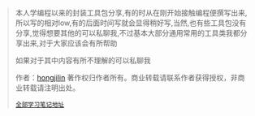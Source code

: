 >本人学编程以来的封装工具包分享,有的时从在刚开始接触编程便撰写出来,所以写的相对low,有的后面时间写就会显得稍好写,当然,也有些工具包没有分享,觉得想要其他的可以私聊我,不过基本大部分通用常用的工具类我都分享出来,对于大家应该会有所帮助
>
>如果对于其中内容有所不理解的可以私聊我
>
>作者：[hongjilin](https://gitee.com/hongjilin)
>著作权归作者所有。商业转载请联系作者获得授权，非商业转载请注明出处。
>
>[`全部学习笔记地址`](https://gitee.com/hongjilin/hongs-study-notes)























